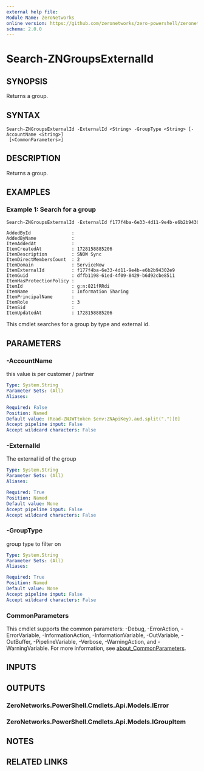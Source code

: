 ```yaml
---
external help file:
Module Name: ZeroNetworks
online version: https://github.com/zeronetworks/zero-powershell/zeronetworks/search-zngroupsexternalid
schema: 2.0.0
---
```


# Search-ZNGroupsExternalId

## SYNOPSIS
Returns a group.

## SYNTAX

```
Search-ZNGroupsExternalId -ExternalId <String> -GroupType <String> [-AccountName <String>]
 [<CommonParameters>]
```

## DESCRIPTION
Returns a group.

## EXAMPLES

### Example 1: Search for a group
```powershell
Search-ZNGroupsExternalId -ExternalId f177f4ba-6e33-4d11-9e4b-e6b2b94302e9 -GroupType snow
```

```output
AddedById               : 
AddedByName             : 
ItemAddedAt             : 
ItemCreatedAt           : 1728158885206
ItemDescription         : SNOW Sync
ItemDirectMembersCount  : 2
ItemDomain              : ServiceNow
ItemExternalId          : f177f4ba-6e33-4d11-9e4b-e6b2b94302e9
ItemGuid                : dffb1198-61ed-4f09-8429-b6d92cbe8511
ItemHasProtectionPolicy : 
ItemId                  : g:n:821fRRdi
ItemName                : Information Sharing
ItemPrincipalName       : 
ItemRole                : 3
ItemSid                 : 
ItemUpdatedAt           : 1728158885206
```

This cmdlet searches for a group by type and external id.

## PARAMETERS

### -AccountName
this value is per customer / partner

```yaml
Type: System.String
Parameter Sets: (All)
Aliases:

Required: False
Position: Named
Default value: (Read-ZNJWTtoken $env:ZNApiKey).aud.split(".")[0]
Accept pipeline input: False
Accept wildcard characters: False
```

### -ExternalId
The external id of the group

```yaml
Type: System.String
Parameter Sets: (All)
Aliases:

Required: True
Position: Named
Default value: None
Accept pipeline input: False
Accept wildcard characters: False
```

### -GroupType
group type to filter on

```yaml
Type: System.String
Parameter Sets: (All)
Aliases:

Required: True
Position: Named
Default value: None
Accept pipeline input: False
Accept wildcard characters: False
```

### CommonParameters
This cmdlet supports the common parameters: -Debug, -ErrorAction, -ErrorVariable, -InformationAction, -InformationVariable, -OutVariable, -OutBuffer, -PipelineVariable, -Verbose, -WarningAction, and -WarningVariable. For more information, see [about_CommonParameters](http://go.microsoft.com/fwlink/?LinkID=113216).

## INPUTS

## OUTPUTS

### ZeroNetworks.PowerShell.Cmdlets.Api.Models.IError

### ZeroNetworks.PowerShell.Cmdlets.Api.Models.IGroupItem

## NOTES

## RELATED LINKS

